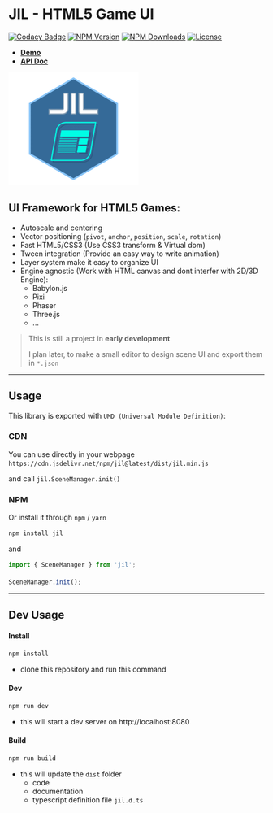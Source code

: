 # JIL - HTML5 Game UI

[![Codacy Badge](https://api.codacy.com/project/badge/Grade/1aa993a6b3f1434d9d7be61a58e1adbe)](https://app.codacy.com/app/kefniark/jil?utm_source=github.com&utm_medium=referral&utm_content=kefniark/jil&utm_campaign=Badge_Grade_Dashboard)
[![NPM Version](https://img.shields.io/npm/v/jil.svg)](https://npmjs.org/package/jil)
[![NPM Downloads](https://img.shields.io/npm/dm/jil.svg)](https://npmjs.org/package/jil)
[![License](https://img.shields.io/npm/l/jil.svg)](https://npmjs.org/package/jil)

* [**Demo**](https://kefniark.github.io/jil/dist/samples/)
* [**API Doc**](https://kefniark.github.io/jil/dist/docs/)

![Logo](./logo.png)

## **UI Framework for HTML5 Games**:
 * Autoscale and centering
 * Vector positioning (`pivot`, `anchor`, `position`, `scale`, `rotation`)
 * Fast HTML5/CSS3 (Use CSS3 transform & Virtual dom)
 * Tween integration (Provide an easy way to write animation)
 * Layer system make it easy to organize UI
 * Engine agnostic (Work with HTML canvas and dont interfer with 2D/3D Engine):
   - Babylon.js
   - Pixi
   - Phaser
   - Three.js
   - ...

> This is still a project in **early development**
>
> I plan later, to make a small editor to design scene UI and export them in `*.json`

---

## Usage

This library is exported with `UMD (Universal Module Definition)`:

### CDN
You can use directly in your webpage `https://cdn.jsdelivr.net/npm/jil@latest/dist/jil.min.js`

and call ```jil.SceneManager.init()```

### NPM
Or install it through `npm` / `yarn`
```sh
npm install jil
```

and
```ts
import { SceneManager } from 'jil';

SceneManager.init();
```

---

## Dev Usage

#### Install
```sh
npm install
```
 - clone this repository and run this command

#### Dev
```sh
npm run dev
```
 - this will start a dev server on http://localhost:8080

#### Build
```sh
npm run build
```
 - this will update the `dist` folder
    - code
    - documentation
    - typescript definition file `jil.d.ts`
